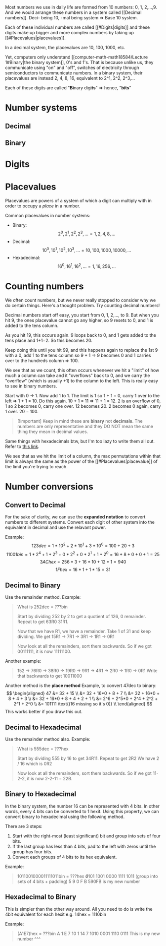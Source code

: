 Most numbers we use in daily life are formed from 10 numbers: 0, 1, 2,...,9. And we would arrange these numbers in a system called [[Decimal numbers]].  Deci- being 10, -mal being system => Base 10 system.

Each of these individual numbers are called [[#Digits|digits]] and these digits make up bigger and more complex numbers by taking up [[#Placevalues|placevalues]].

In a decimal system, the placevalues are 10, 100, 1000, etc.

Yet, computers only understand [[computer-math-math18584/Lecture 1#Binary|the binary system]], 0's and 1's. That is because unlike us, they communicate using "on" and "off", switches of electricity through semiconductors to communicate numbers. In a binary system, their placevalues are instead 2, 4, 8, 16, equivalent to 2^1, 2^2, 2^3,...

Each of these digits are called "**Bi**nary dig**its**" => hence, "**bits**"
# Number systems
## Decimal
## Binary

# Digits
# Placevalues
Placevalues are powers of a system of which a digit can multiply with in order to occupy a *place* in a number. 

Common placevalues in number systems:
- Binary: $$2^0, 2^1, 2^2, 2^3,... = 1, 2, 4, 8,... $$
- Decimal: $$10^0, 10^1, 10^2, 10^3,... = 10, 100, 1000, 10000,...$$
- Hexadecimal: $$16^0, 16^1, 16^2,... = 1, 16, 256,...$$
# Counting numbers
We often count numbers, but we never really stopped to consider why we do certain things. Here's a thought problem. Try counting decimal numbers!

Decimal numbers start off easy, you start from 0, 1, 2,..., to 9. But when you hit 9, the ones placevalue cannot go any higher, so 9 resets to 0, and 1 is added to the tens column.

As you hit 19, this occurs again. 9 loops back to 0, and 1 gets added to the tens place and 1+1=2. So this becomes 20.

Keep doing this until you hit 99, and this happens again to replace the 1st 9 with a 0, add 1 to the tens column so 9 + 1 => 9 becomes 0 and 1 carries over to the hundreds column => 100.

We see that as we count, this often occurs whenever we hit a "limit" of how much a column can take and it "overflows" back to 0, and we carry the "overflow" (which is usually +1) to the column to the left. This is really easy to see in binary numbers.

Start with 0 -> 1. Now add 1 to 1. The limit is 1 so 1 + 1 = 0, carry 1 over to the left => 1 + 1 = 10.
Do this again. 10 + 1 = 11 => 11 + 1 = 12. 2 is an overflow of 0, 1 so 2 becomes 0, carry one over. 12 becomes 20. 2 becomes 0 again, carry 1 over. 20 = 100. 

> [!important] Keep in mind these are **binary** not **decimals**. The numbers are only representative and they DO NOT mean the same thing they mean in decimal values.

Same things with hexadecimals btw, but I'm too lazy to write them all out. Refer to [this link](https://www.tutorialspoint.com/computer_logical_organization/hexadecimal_arithmetic.htm).

We see that as we hit the limit of a column, the max permutations within that limit is always the same as the power of the [[#Placevalues|placevalue]] of the limit you're trying to reach.

# Number conversions
## Convert to Decimal
For the sake of clarity, we can use the **expanded notation** to convert numbers to different systems. Convert each digit of other system into the equivalent in decimal and use the relavant power.

Example: 
$$123dec =  1 * 10^2 + 2 * 10^1 + 3 * 10^0 = 100 + 20 + 3$$
$$11001bin = 1 * 2^4 + 1 * 2^3 + 0 * 2^2 + 0 * 2^1 + 1 * 2^0 = 16 + 8 + 0 + 0 + 1 = 25$$$$3AChex = 256 * 3 +16 * 10 + 12 * 1 = 940$$$$1Fhex = 16 * 1 + 1 * 15 = 31$$
## Decimal to Binary
Use the remainder method. Example:
> What is 252dec = ???bin
> 
> Start by dividing 252 by 2 to get a quotient of 126, 0 remainder.
> Repeat to get 63R0
> 31R1.
> 
> Now that we have R1, we have a remainder. Take 1 of 31 and keep dividing.
> We get 15R1 -> 7R1 -> 3R1 -> 1R1 -> 0R1
> 
> Now look at all the remainders, sort them backwards. So if we got 00111111, it is now 11111100.

Another example:
> 152 -> 76R0 -> 38R0 -> 19R0 -> 9R1 -> 4R1 -> 2R0 -> 1R0 -> 0R1
> Write that backwards to get 10011000

Another method is the **place method**
Example, to convert 47dec to binary:
$$
\begin{aligned}
47 &= 32 + 15 \\ 
&= 32 + 16*0 + 8 + 7 \\
&= 32 + 16*0 + 8 + 4 + 3 \\
&= 32 + 16*0 + 8 + 4 + 2 + 1 \\
&= 2^6 + 2^5*0 + 2^4 + 2^2 + 2^1 + 2^0 \\
&= 101111 \text{(16 missing so it's 0)} \\
\end{aligned}
$$
This works better if you draw this out.
## Decimal to Hexadecimal
Use the remainder method also. Example:
> What is 555dec = ???hex
> 
> Start by dividing 555 by 16 to get 34R11.
> Repeat to get 2R2
> We have 2 / 16 which is 0R2 
> 
> Now look at all the remainders, sort them backwards. So if we got 11-2-2, it is now 2-2-11 = 22B.

## Binary to Hexadecimal
In the binary system, the number 16 can be represented with 4 bits. In other words, every 4 bits can be converted to 1 hexit. Using this property, we can convert binary to hexadecimal using the following method.

There are 3 steps:
1. Start with the right-most (least significant) bit and group into sets of four bits.
2. If the last group has less than 4 bits, pad to the left with zeros until the group has four bits.
3. Convert each groups of 4 bits to its hex equivalent.

Example:
> 1011001000011111011bin = ???hex
> ***0***101 1001 0000 1111 1011 (group into sets of 4 bits + padding)
>    5       9       0       F       B
> 590FB is my new number

## Hexadecimal to Binary
This is simpler than the other way around. All you need to do is write the 4bit equivalent for each hexit e.g. 14hex = 1110bin

Example:
> (A1E7)hex = ???bin
>    A     1        E       7
>   10     1       14      7
> 1010 0001 1110 0111
> This is my new number ^^^

